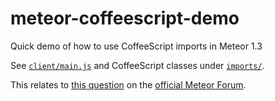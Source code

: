 # meteor-coffeescript-demo

Quick demo of how to use CoffeeScript imports in Meteor 1.3

See [`client/main.js`](client/main.js#L3-4) and CoffeeScript classes under [`imports/`](imports).

This relates to [this question](https://forums.meteor.com/t/how-to-import-coffeescript-classes-into-meteor-1-3-app/20810) on the [official Meteor Forum](https://forums.meteor.com/).
